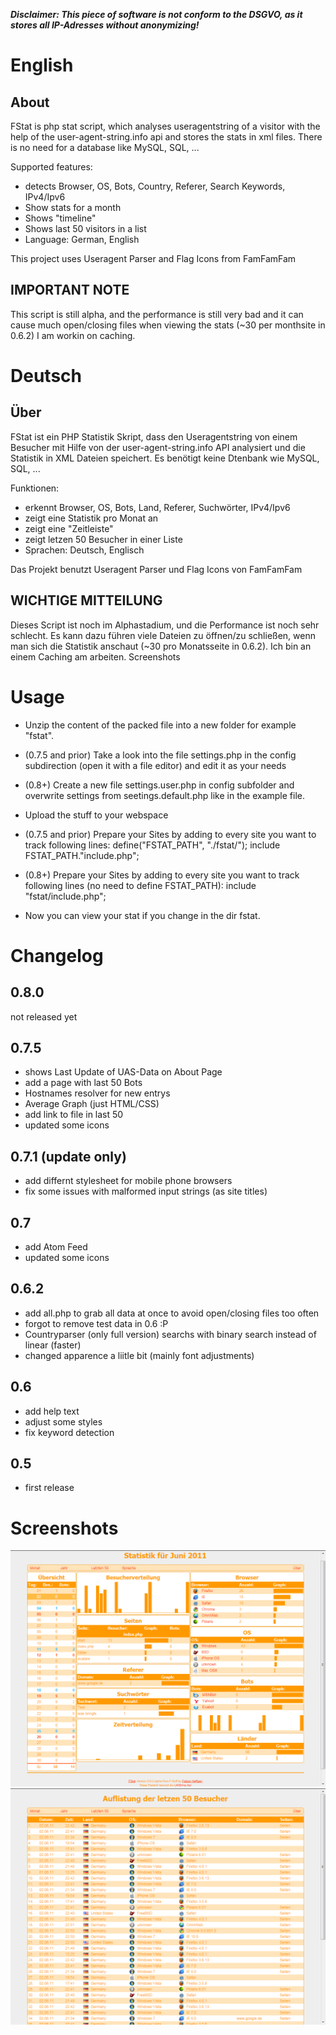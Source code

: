 **_Disclaimer: This piece of software is not conform to the DSGVO, as it stores all IP-Adresses without anonymizing!_**

English
==============
About
--------------
FStat is php stat script, which analyses useragentstring of a visitor with the help of the user-agent-string.info api and stores the stats in xml files. There is no need for a database like MySQL, SQL, ...

Supported features:
 - detects Browser, OS, Bots, Country, Referer, Search Keywords, IPv4/Ipv6
 - Show stats for a month
 - Shows "timeline"
 - Shows last 50 visitors in a list
 - Language: German, English 

This project uses Useragent Parser and Flag Icons from FamFamFam

IMPORTANT NOTE
--------------

This script is still alpha, and the performance is still very bad and it can cause much open/closing files when viewing the stats (~30 per monthsite in 0.6.2) I am workin on caching.




Deutsch
==============
Über
--------------
FStat ist ein PHP Statistik Skript, dass den Useragentstring von einem Besucher mit Hilfe von der user-agent-string.info API analysiert und die Statistik in XML Dateien speichert. Es benötigt keine Dtenbank wie MySQL, SQL, ...

Funktionen:

 - erkennt Browser, OS, Bots, Land, Referer, Suchwörter, IPv4/Ipv6
 - zeigt eine Statistik pro Monat an
 - zeigt eine "Zeitleiste"
 - zeigt letzen 50 Besucher in einer Liste
 - Sprachen: Deutsch, Englisch 

Das Projekt benutzt Useragent Parser und Flag Icons von FamFamFam

WICHTIGE MITTEILUNG
--------------
Dieses Script ist noch im Alphastadium, und die Performance ist noch sehr schlecht. Es kann dazu führen viele Dateien zu öffnen/zu schließen, wenn man sich die Statistik anschaut (~30 pro Monatsseite in 0.6.2). Ich bin an einem Caching am arbeiten.
Screenshots




Usage
==============
 - Unzip the content of the packed file into a new folder for example "fstat".
 - (0.7.5 and prior) Take a look into the file settings.php in the config subdirection (open it with a file editor) and edit it as your needs
 - (0.8+) Create a new file settings.user.php in config subfolder and overwrite settings from seetings.default.php like in the example file.
 - Upload the stuff to your webspace
 - (0.7.5 and prior) Prepare your Sites by adding to every site you want to track following lines:
    define("FSTAT_PATH", "./fstat/");
    include FSTAT_PATH."include.php";
 - (0.8+) Prepare your Sites by adding to every site you want to track following lines (no need to define FSTAT_PATH):
    include "fstat/include.php";
    
 - Now you can view your stat if you change in the dir fstat.




Changelog
==============
0.8.0
--------------
not released yet

0.7.5
--------------
 - shows Last Update of UAS-Data on About Page
 - add a page with last 50 Bots
 - Hostnames resolver for new entrys
 - Average Graph (just HTML/CSS)
 - add link to file in last 50
 - updated some icons 

0.7.1 (update only)
--------------
 - add differnt stylesheet for mobile phone browsers
 - fix some issues with malformed input strings (as site titles) 

0.7
--------------
 - add Atom Feed
 - updated some icons 

0.6.2
--------------
 - add all.php to grab all data at once to avoid open/closing files too often
 - forgot to remove test data in 0.6 :P
 - Countryparser (only full version) searchs with binary search instead of linear (faster)
 - changed apparence a liitle bit (mainly font adjustments) 

0.6
--------------
 - add help text
 - adjust some styles
 - fix keyword detection 

0.5
--------------
 - first release




Screenshots
==============
<img src="https://raw.githubusercontent.com/HostedDinner/fstat/master/showcase/over.png">
<img src="https://raw.githubusercontent.com/HostedDinner/fstat/master/showcase/last.png">
